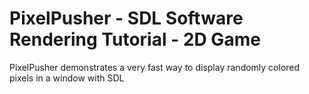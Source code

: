 # PixelPusher - SDL Software Rendering Tutorial - 2D Game

PixelPusher demonstrates a very fast way to display randomly colored pixels in a window with SDL

